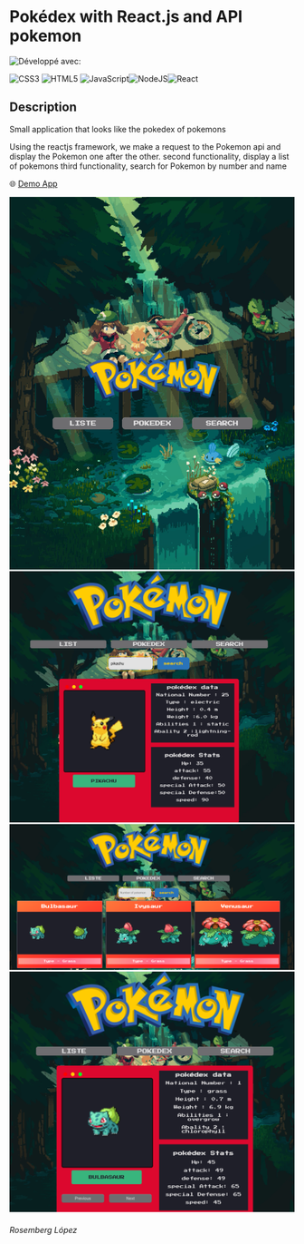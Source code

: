 
# Pokédex with React.js and API pokemon

![Développé avec:](https://img.shields.io/badge/D%C3%A9velopp%C3%A9%20avec:-green?style=flat-square)

![CSS3](https://img.shields.io/badge/css3-%231572B6.svg?style=for-the-badge&logo=css3&logoColor=white) ![HTML5](https://img.shields.io/badge/html5-%23E34F26.svg?style=for-the-badge&logo=html5&logoColor=white) ![JavaScript](https://img.shields.io/badge/javascript-%23323330.svg?style=for-the-badge&logo=javascript&logoColor=%23F7DF1E)![NodeJS](https://img.shields.io/badge/node.js-6DA55F?style=for-the-badge&logo=node.js&logoColor=white)![React](https://img.shields.io/badge/react-%2320232a.svg?style=for-the-badge&logo=react&logoColor=%2361DAFB)



## Description 

Small application that looks like the pokedex of pokemons

Using the reactjs framework, we make a request to the Pokemon api and display the Pokemon one after the other.
second functionality, display a list of pokemons
third functionality, search for Pokemon by number and name

 🌐 [Demo App ](https://rosember10.github.io/pokedexReactAPI/)

![home](/public/home.png)
![search](/public/search.png)
![List](/public/list.png)
![pokedex](/public/pokedex.png)


###### Rosemberg López 